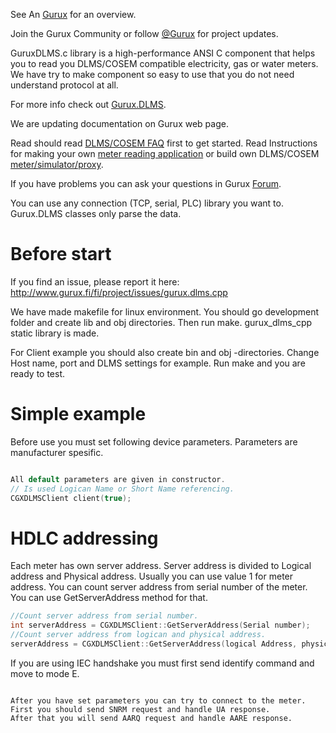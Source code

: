 See An [Gurux](http://www.gurux.org/ "Gurux") for an overview.

Join the Gurux Community or follow [@Gurux](https://twitter.com/guruxorg "@Gurux") for project updates.

GuruxDLMS.c library is a high-performance ANSI C component that helps you to read you DLMS/COSEM compatible electricity, gas or water meters. We have try to make component so easy to use that you do not need understand protocol at all.

For more info check out [Gurux.DLMS](http://www.gurux.fi/index.php?q=Gurux.DLMS "Gurux.DLMS").

We are updating documentation on Gurux web page. 

Read should read [DLMS/COSEM FAQ](http://www.gurux.org/index.php?q=DLMSCOSEMFAQ) first to get started. Read Instructions for making your own [meter reading application](http://www.gurux.org/index.php?q=DLMSIntro) or build own 
DLMS/COSEM [meter/simulator/proxy](http://www.gurux.org/index.php?q=OwnDLMSMeter).

If you have problems you can ask your questions in Gurux [Forum](http://www.gurux.org/forum).

You can use any connection (TCP, serial, PLC) library you want to.
Gurux.DLMS classes only parse the data.

Before start
=========================== 

If you find an issue, please report it here:
http://www.gurux.fi/fi/project/issues/gurux.dlms.cpp

We have made makefile for linux environment. You should go development folder and create lib and obj directories.
Then run make. gurux_dlms_cpp static library is made.

For Client example you should also create bin and obj -directories.
Change Host name, port and DLMS settings for example. Run make and you are ready to test.

Simple example
=========================== 
Before use you must set following device parameters. 
Parameters are manufacturer spesific.


```C

All default parameters are given in constructor.
// Is used Logican Name or Short Name referencing.
CGXDLMSClient client(true);

```

HDLC addressing
=========================== 

Each meter has own server address. Server address is divided to Logical address and Physical address.
Usually you can use value 1 for meter address. You can count server address from serial number of the meter.
You can use GetServerAddress method for that.

```C++
//Count server address from serial number.
int serverAddress = CGXDLMSClient::GetServerAddress(Serial number);
//Count server address from logican and physical address.
serverAddress = CGXDLMSClient::GetServerAddress(logical Address, physical Address);
```


If you are using IEC handshake you must first send identify command and move to mode E.

```

After you have set parameters you can try to connect to the meter.
First you should send SNRM request and handle UA response.
After that you will send AARQ request and handle AARE response.
